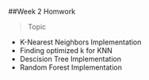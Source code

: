 ##Week 2 Homwork

>Topic

- K-Nearest Neighbors Implementation
- Finding optimized k for KNN
- Descision Tree Implementation
- Random Forest Implementation
